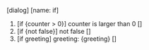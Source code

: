 [dialog]
[name: if]

1. [if {counter > 0}] counter is larger than 0 []
2. [if {not false}] not false []
3. [if greeting] greeting: {greeting} []
